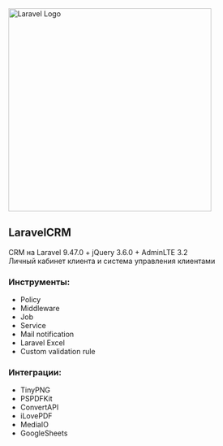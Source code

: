 <img src="https://raw.githubusercontent.com/laravel/art/master/logo-lockup/5%20SVG/2%20CMYK/1%20Full%20Color/laravel-logolockup-cmyk-red.svg" width="400" alt="Laravel Logo">

## LaravelCRM
CRM на Laravel 9.47.0 + jQuery 3.6.0 + AdminLTE 3.2
<br/>
Личный кабинет клиента и система управления клиентами

### Инструменты:
- Policy
- Middleware
- Job
- Service
- Mail notification
- Laravel Excel
- Custom validation rule

### Интеграции:
- TinyPNG
- PSPDFKit
- ConvertAPI
- iLovePDF
- MediaIO
- GoogleSheets
